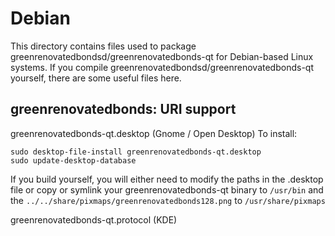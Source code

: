 
Debian
====================
This directory contains files used to package greenrenovatedbondsd/greenrenovatedbonds-qt
for Debian-based Linux systems. If you compile greenrenovatedbondsd/greenrenovatedbonds-qt yourself, there are some useful files here.

## greenrenovatedbonds: URI support ##


greenrenovatedbonds-qt.desktop  (Gnome / Open Desktop)
To install:

	sudo desktop-file-install greenrenovatedbonds-qt.desktop
	sudo update-desktop-database

If you build yourself, you will either need to modify the paths in
the .desktop file or copy or symlink your greenrenovatedbonds-qt binary to `/usr/bin`
and the `../../share/pixmaps/greenrenovatedbonds128.png` to `/usr/share/pixmaps`

greenrenovatedbonds-qt.protocol (KDE)

